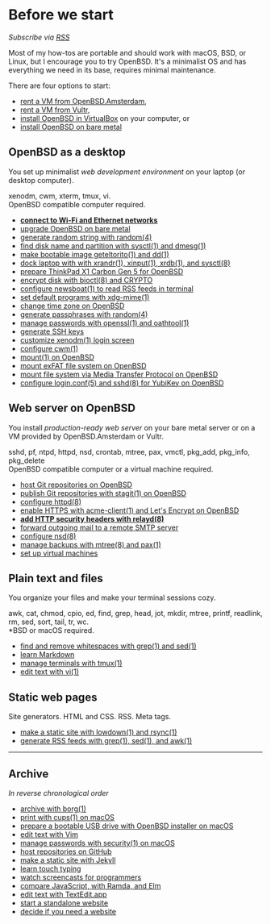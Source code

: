 # Before we start

_Subscribe via [RSS](https://www.romanzolotarev.com/rss.xml)_

Most of my how-tos are portable and should work with macOS, BSD,
or Linux, but I encourage you to try OpenBSD. It's a minimalist OS
and has everything we need in its base, requires minimal maintenance.

There are four options to start:

- [rent a VM from OpenBSD.Amsterdam](/openbsd/oams.html "2018-07-01"),
- [rent a VM from Vultr](/openbsd/vultr.html "2018-04-11"),
- [install OpenBSD in VirtualBox](/virtualbox/openbsd.html) on your computer, or
- [install OpenBSD on bare metal](/openbsd/install.html "2017-09-20")


## OpenBSD as a desktop

You set up minimalist _web development environment_ on your laptop
(or desktop computer).

<p class="f7">
xenodm, cwm, xterm, tmux, vi.<br>
OpenBSD compatible computer required.</p>

- **[connect to Wi-Fi and Ethernet networks](/m/on.html)**
- [upgrade OpenBSD on bare metal](/openbsd/upgrade.html "2018-10-18")
- [generate random string with random(4)](/random.html "2018-09-27")
- [find disk name and partition with sysctl(1) and dmesg(1)](/openbsd/disk.html "2018-09-19")
- [make bootable image geteltorito(1) and dd(1)](/openbsd/geteltorito.html "2018-09-12")
- [dock laptop with with xrandr(1), xinput(1), xrdb(1), and sysctl(8)](/openbsd/dock.html "2018-09-12")
- [prepare ThinkPad X1&nbsp;Carbon&nbsp;Gen&nbsp;5 for OpenBSD](/openbsd/lenovo-thinkpad-x1c5.html "2018-08-13")
- [encrypt disk with bioctl(8) and CRYPTO](/openbsd/bioctl-crypto.html "2018-08-12")
- [configure newsboat(1) to read RSS feeds in&nbsp;terminal](/newsboat.html "2018-05-06")
- [set default programs with xdg-mime(1)](/xdg-mime.html "2018-05-01")
- [change time zone on OpenBSD](/openbsd/timezone.html "2018-03-16")
- [generate passphrases with random(4)](/diceware.html "2018-03-30")
- [manage passwords with openssl(1) and oathtool(1)](/pass.html "2017-10-10")
- [generate SSH keys](/ssh.html "2017-05-01")
- [customize xenodm(1) login screen](/openbsd/xenodm.html "2018-05-01")
- [configure cwm(1)](/openbsd/cwm.html "2019-02-04")
- [mount(1) on OpenBSD](/openbsd/mount.html "2018-03-01")
- [mount exFAT file system on OpenBSD](/openbsd/exfat.html "2018-11-16")
- [mount file system via Media Transfer Protocol on OpenBSD](/openbsd/mtp.html "2018-11-06")
- [configure login.conf(5) and sshd(8) for YubiKey on OpenBSD](/openbsd/yubikey.html "2017-09-01")


## Web server on OpenBSD

You install _production-ready web server_ on your bare metal server
or on a VM provided by OpenBSD.Amsterdam or Vultr.

<p class="f7">sshd, pf, ntpd, httpd, nsd, crontab, mtree, pax,
vmctl, pkg_add, pkg_info, pkg_delete<br>OpenBSD compatible computer
or a virtual machine required.</p>

- [host Git repositories on OpenBSD](/git.html "2018-06-07")
- [publish Git repositories with stagit(1) on OpenBSD](/stagit.html "2018-06-07")
- [configure httpd(8)](/openbsd/httpd.html "2018-04-12")
- [enable HTTPS with acme-client(1) and Let's Encrypt on OpenBSD](/openbsd/acme-client.html "2018-04-13")
- **[add HTTP security headers with relayd(8)](/m/ow.html)**
- [forward outgoing mail to a remote SMTP server](/openbsd/smtpd-forward.html "2018-11-23")
- [configure nsd(8)](/openbsd/nsd.html "2018-12-14")
- [manage backups with mtree(8) and pax(1)](/arc.html)
- [set up virtual machines](/openbsd/vm.html)


## Plain text and files

You organize your files and make your terminal sessions cozy.

<p class="f7">awk, cat, chmod, cpio, ed, find, grep, head, jot,
mkdir, mtree, printf, readlink, rm, sed, sort, tail, tr, wc.<br>
*BSD or macOS required.</p>

- [find and remove whitespaces with grep(1) and sed(1)](/ws.html "2018-09-23")
- [learn Markdown](/markdown.html "2016-08-30")
- [manage terminals with tmux(1)](/tmux.html "2018-05-18")
- [edit text with vi(1)](/vi.html "2018-05-12")


## Static web pages

<p class="f7">Site generators. HTML and CSS. RSS. Meta tags.</p>

- [make a static site with lowdown(1) and rsync(1)](/ssg.html "2018-04-07")
- [generate RSS feeds with grep(1), sed(1), and awk(1)](/rssg.html "2018-09-21")


---


## Archive

_In reverse chronological order_

- [archive with borg(1)](/borg.html "2018-03-02")
- [print with cups(1) on macOS](/macos/cups.html "2018-02-27")
- [prepare a bootable USB drive with OpenBSD installer on macOS](/macos/openbsd-installer.html "2017-09-19")
- [edit text with Vim](/vim.html "2017-08-26")
- [manage passwords with security(1) on macOS](/macos/security.html "2017-05-16")
- [host repositories on GitHub](/github.html "2017-04-16")
- [make a static site with Jekyll](/jekyll.html "2016-11-22")
- [learn touch typing](/typing.html "2016-11-19")
- [watch screencasts for programmers](/screencasts.html "2016-10-25")
- [compare JavaScript, with Ramda, and Elm](/js-ramda-elm.html "2016-10-26")
- [edit text with TextEdit.app](/macos/textedit.html "2016-09-17")
- [start a standalone website](/standalone.html "2016-08-23")
- [decide if you need a website](/website.html "2016-08-15")
